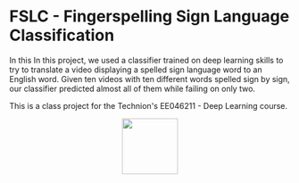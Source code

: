 # FSLC - Fingerspelling Sign Language Classification 

In this 
In this project, we used a classifier trained on deep learning skills to try to translate a video displaying a spelled sign language word to an English word.
Given ten videos with ten different words spelled sign by sign, our classifier predicted almost all of them while failing on only two.

This is a class project for the Technion's EE046211 - Deep Learning course. 
<div id="header" align="center">
  <img src="https://github.com/samerkhair/FSLClassification/blob/main/images/3.png" width="100"/>
</div>
